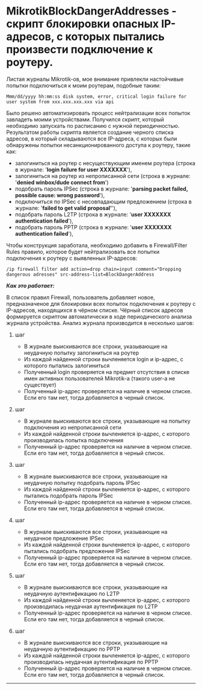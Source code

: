# MikrotikBlockDangerAddresses - скрипт блокировки опасных IP-адресов, с которых пытались произвести подключение к роутеру.

Листая журналы Mikrotik-ов, мое внимание привлекли настойчивые попытки подключиться к моим роутерам, подобные таким:

```
Mmm/dd/yyyy hh:mm:ss disk system, error, critical login failure for user system from xxx.xxx.xxx.xxx via api
```

Было решено автоматизировать процесс нейтрализации всех попыток завладеть моими устройствами. Получился скрипт, который необходимо запускать по расписанию с нужной периодичностью.
Результатом работы скрипта является создание черного списка адресов, в который складываются все IP-адреса, с которых были обнаружены попытки несанкционированного доступа к роутеру, такие как:

- залогиниться на роутер с несуществующим именем роутера (строка в журнале: '**login failure for user XXXXXXX**'),
- залогиниться на роутер из непрописанной сети (строка в журнале: '**denied winbox/dude connect from**')
- подобрать пароль IPSec (строка в журнале: '**parsing packet failed, possible cause: wrong password**'),
- подключиться по IPSec c несовпадающим предложением (строка в журнале: '**failed to get valid proposal'**'),
- подобрать пароль L2TP (строка в журнале: '**user XXXXXXX authentication failed**'),
- подобрать пароль PPTP (строка в журнале: '**user XXXXXXX authentication failed**'),

Чтобы конструкция заработала, необходимо добавить в Firewall/Filter Rules правило, которое будет нейтрализовать все попытки подключения к роутеру с выявленных IP-адресов:

```
/ip firewall filter add action=drop chain=input comment="Dropping dangerous adresses" src-address-list=BlockDangerAddress
```

***Как это работает:***

В список правил Firewall, пользователь добавляет новое, предназначеное для блокировки всех попыток подключения к роутеру с IP-адресов, находящихся в чёрном списке. Чёрный список адресов формируется скриптом автоматически в ходе периодического анализа журнала устройства. Анализ журнала производится в несколько шагов:

1. шаг
   - В журнале выискиваются все строки, указывающие на неудачную попытку залогиниться на роутер
   - Из каждой найденной строки вычленяется login и ip-адрес, с которого пытались залогиниться
   - Полученный login проверяется на предмет отсутствия в списке имен активных пользователей Mikrotik-а (такого user-а не существует)
   - Полученный ip-адрес проверяется на наличие в черном списке. Если его там нет, тогда добавляется в черный список.

2. шаг
   - В журнале выискиваются все строки, указывающие на попытку подключения из непрописанной сети
   - Из каждой найденной строки вычленяется ip-адрес, с которого производилась попытка подключения
   - Полученный ip-адрес проверяется на наличие в черном списке. Если его там нет, тогда добавляется в черный список.

3. шаг
   - В журнале выискиваются все строки, указывающие на неудачную попытку подобрать пароль IPSec
   - Из каждой найденной строки вычленяется ip-адрес, с которого пытались подобрать пароль IPSec
   - Полученный ip-адрес проверяется на наличие в черном списке. Если его там нет, тогда добавляется в черный список.

4. шаг
   - В журнале выискиваются все строки, указывающие на неудачное предложение IPSec
   - Из каждой найденной строки вычленяется ip-адрес, с которого пытались подобрать предложение IPSec
   - Полученный ip-адрес проверяется на наличие в черном списке. Если его там нет, тогда добавляется в черный список.

5. шаг
   - В журнале выискиваются все строки, указывающие на неудачную аутентификацию по L2TP
   - Из каждой найденной строки вычленяется ip-адрес, с которого производилась неудачная аутентификация по L2TP
   - Полученный ip-адрес проверяется на наличие в черном списке. Если его там нет, тогда добавляется в черный список.

6. шаг
   - В журнале выискиваются все строки, указывающие на неудачную аутентификацию по PPTP
   - Из каждой найденной строки вычленяется ip-адрес, с которого производилась неудачная аутентификация по PPTP
   - Полученный ip-адрес проверяется на наличие в черном списке. Если его там нет, тогда добавляется в черный список.

------

